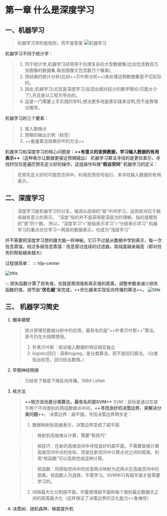 # 第一章 什么是深度学习
## 一、机器学习
>机器学习学的是规则，而不是答案
 ![机器学习](https://i.loli.net/2019/04/26/5cc29fb04da42.png)

机器学习不同于统计学：
>1. 同于统计学,机器学习经常用于处理复杂的大型数据集(比如包含数百万张图像的数据集,每张图像又包含数万个像素),
>2. 用经典的统计分析(比如++贝叶斯分析++)来处理这种数据集是不切实际的。
>3. 因此,机器学习(尤其是深度学习)呈现出相对较少的数学理论(可能太少了),并且是以工程为导向的。
>4. 这是一门需要上手实践的学科,想法更多地是靠实践来证明,而不是靠理论推导。

机器学习的三个要素：
>1. 输入数据点
>2. 预期的输出示例（标签）
>3. ++衡量算法效果好坏的方法++

机器学习和深度学习的核心问题是：**++有意义的变换数据，学习输入数据的有用表示++**（这种表示让数据更接近预期输出）
机器学习算法寻找的是更优表示，寻找时仅仅是遍历预先定义好的操作，这组操作叫做“**假设空间**”
机器学习的定义：
>在预先定义好的可能性空间中，利用反馈信号指引，来寻找输入数据的有用表示。
## 二、深度学习
>深度学习是机器学习的分支，强调从连续的“层”中间学习，这些层对应于越来越有意义的表示。
“深度”指的并不是获得更深层次的理解，指的是模型的“层”的个数。
所以，“深度学习”=“层级表示学习”=“分层表示学习”
机器学习的重点仅仅学习一两层的数据表示，也成为“浅层学习”

并不需要把深度学习想的跟大脑一样神秘。它只不过是从数据中学到表示，每一次信息蒸馏，经过多级信息蒸馏：信息穿过连续的过滤器，其纯度越来越高（即对任务的帮助越来越大）

过程很简单：
::: hljs-center


![title](https://i.loli.net/2019/04/26/5cc2a55a76999.png)

:::
损失函数计算了损失值，也就是预测值和真实值的距离，调整参数来减小损失函数的值，调节由“**优化器**”来完成，++优化器来实现反向传播的算法++。
![title](https://i.loli.net/2019/04/26/5cc2a639e3194.png)
## 三、 机器学习简史
1. 概率建模
	>统计原理在数据分析中的应用，最有名的是“++朴素贝叶斯++”算法，至今仍在大规模使用。 
	>1. 朴素贝叶斯：假设输入数据的特征相互独立
	>2. logistic回归：简称logreg，是分类算法，而不是回归算法。（分类给出标签，回归给出数值。）
2. 早期神经网络
	>已经有了梯度下降反向传播。1989 LeNet 
3. 核方法
	>**++核方法也是分类算法，最有名的是SVM++** 
	>SVM：目标是通过在属于两个不同类别的两组数据点中间，**++寻找良好的决策边界，来解决分类问题++**。
	>决策边界：超平面。寻找决策边界两步走：
	>1. 数据映射到高维表示，决策边界变成了超平面
	>>映射到高维难以计算，需要“核技巧”

	>>核技巧：在新的高维空间中寻找良好的超平面，不需要直接计算高维空间中点的坐标，而是在新空间中计算点对之间的距离，利用“核函数”可以高效完成这种计算。

	>>核函数：将原始空间中的任意两点映射为这两点在高维空间中的距离。核函数人为选择，不需学习。SVM中只有超平面才是需要学习的。
	>2. 间隔最大化分割超平面，尽量使得超平面和每个类别最近数据点之间的距离最大化（这样保证了决策边界的泛化能力==鲁棒性）
4. 决策树、随机森林、梯度提升机

